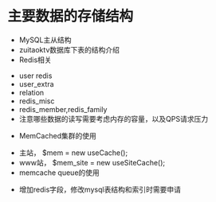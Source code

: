 主要数据的存储结构
===
- MySQL主从结构
- zuitaoktv数据库下表的结构介绍
- Redis相关
 * user redis
 * user_extra
 * relation
 * redis_misc
 * redis_member,redis_family
 * 注意哪些数据的读写需要考虑内存的容量，以及QPS请求压力
- MemCached集群的使用
 * 主站， $mem = new useCache();
 * www站， $mem_site = new useSiteCache();
 * memcache queue的使用
 
- 增加redis字段，修改mysql表结构和索引时需要申请
